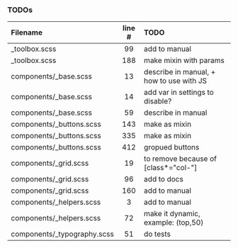 ### TODOs
| Filename | line # | TODO
|:------|:------:|:------
| _toolbox.scss | 99 | add to manual
| _toolbox.scss | 188 | make mixin with params
| components/_base.scss | 13 | describe in manual, + how to use with JS
| components/_base.scss | 14 | add var in settings to disable?
| components/_base.scss | 59 | describe in manual
| components/_buttons.scss | 143 | make as mixin
| components/_buttons.scss | 335 | make as mixin
| components/_buttons.scss | 412 | gropued buttons
| components/_grid.scss | 19 | to remove because of [class*="col-"]
| components/_grid.scss | 96 | add to docs
| components/_grid.scss | 160 | add to manual
| components/_helpers.scss | 3 | add to manual
| components/_helpers.scss | 72 | make it dynamic, example: (top,50)
| components/_typography.scss | 51 | do tests